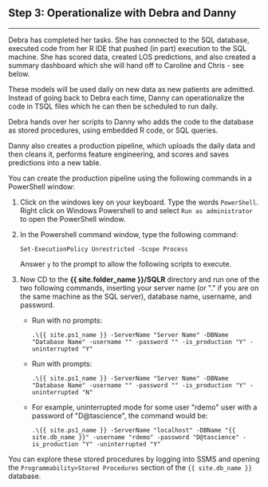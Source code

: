 
## Step 3: Operationalize with Debra and Danny
------------------------------------------------

Debra has completed her tasks.  She has connected to the SQL database, executed code from her R IDE that pushed (in part) execution to the SQL machine. She has scored data, created LOS predictions, and also created a summary dashboard which she will hand off to Caroline and Chris - see below.

These models will be used daily on new data as new patients are admitted.  Instead of going back to Debra each time, Danny can operationalize the code in TSQL files which he can then be scheduled to run daily.

Debra hands over her scripts to Danny who adds the code to the database as stored procedures, using embedded R code, or SQL queries.  

Danny also creates a  production pipeline, which uploads the daily data and then cleans it, performs feature engineering, and scores and saves predictions into a new table.

You can create the production pipeline using the following commands in a PowerShell window:

1.	Click on the windows key on your keyboard. Type the words `PowerShell`.  Right click on Windows Powershell to and select `Run as administrator` to open the PowerShell window.


2.	In the Powershell command window, type the following command:
  
    ```
    Set-ExecutionPolicy Unrestricted -Scope Process
    ```

    Answer `y` to the prompt to allow the following scripts to execute.


3.  Now CD to the **{{ site.folder_name }}/SQLR** directory and run one of the two following commands, inserting your server name (or "." if you are on the same machine as the SQL server), database name, username, and password.

    * Run with no prompts: 
    
        ```
        .\{{ site.ps1_name }} -ServerName "Server Name" -DBName "Database Name" -username "" -password "" -is_production "Y" -uninterrupted "Y"  
        ```
    * Run with prompts:

        ```
        .\{{ site.ps1_name }} -ServerName "Server Name" -DBName "Database Name" -username "" -password "" -is_production "Y" -uninterrupted "N"  
        ```

    * For example, uninterrupted mode for some user  "rdemo" user with a password of "D@tascience", the command would be: 

        ```
        .\{{ site.ps1_name }} -ServerName "localhost" -DBName "{{ site.db_name }}" -username "rdemo" -password "D@tascience" -is_production "Y" -uninterrupted "Y"  
        ```

You can explore these stored procedures by logging into SSMS and opening the `Programmability>Stored Procedures` section of the `{{ site.db_name }}` database.


